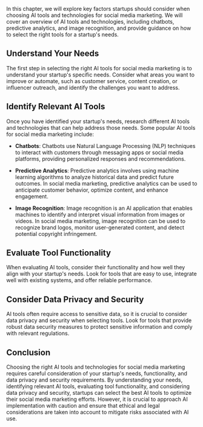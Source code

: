 
In this chapter, we will explore key factors startups should consider when choosing AI tools and technologies for social media marketing. We will cover an overview of AI tools and technologies, including chatbots, predictive analytics, and image recognition, and provide guidance on how to select the right tools for a startup's needs.

Understand Your Needs
---------------------

The first step in selecting the right AI tools for social media marketing is to understand your startup's specific needs. Consider what areas you want to improve or automate, such as customer service, content creation, or influencer outreach, and identify the challenges you want to address.

Identify Relevant AI Tools
--------------------------

Once you have identified your startup's needs, research different AI tools and technologies that can help address those needs. Some popular AI tools for social media marketing include:

* **Chatbots**: Chatbots use Natural Language Processing (NLP) techniques to interact with customers through messaging apps or social media platforms, providing personalized responses and recommendations.

* **Predictive Analytics**: Predictive analytics involves using machine learning algorithms to analyze historical data and predict future outcomes. In social media marketing, predictive analytics can be used to anticipate customer behavior, optimize content, and enhance engagement.

* **Image Recognition**: Image recognition is an AI application that enables machines to identify and interpret visual information from images or videos. In social media marketing, image recognition can be used to recognize brand logos, monitor user-generated content, and detect potential copyright infringement.

Evaluate Tool Functionality
---------------------------

When evaluating AI tools, consider their functionality and how well they align with your startup's needs. Look for tools that are easy to use, integrate well with existing systems, and offer reliable performance.

Consider Data Privacy and Security
----------------------------------

AI tools often require access to sensitive data, so it is crucial to consider data privacy and security when selecting tools. Look for tools that provide robust data security measures to protect sensitive information and comply with relevant regulations.

Conclusion
----------

Choosing the right AI tools and technologies for social media marketing requires careful consideration of your startup's needs, functionality, and data privacy and security requirements. By understanding your needs, identifying relevant AI tools, evaluating tool functionality, and considering data privacy and security, startups can select the best AI tools to optimize their social media marketing efforts. However, it is crucial to approach AI implementation with caution and ensure that ethical and legal considerations are taken into account to mitigate risks associated with AI use.

